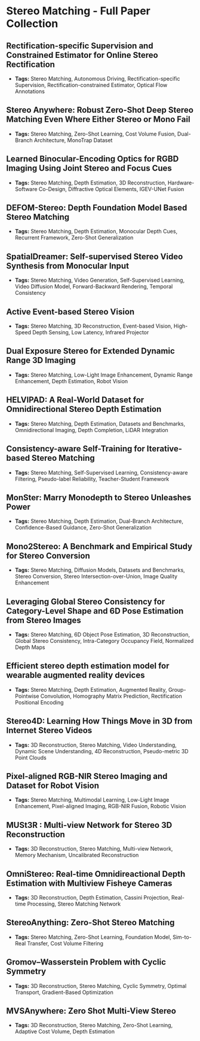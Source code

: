 # **Stereo Matching - Full Paper Collection**

## Rectification-specific Supervision and Constrained Estimator for Online Stereo Rectification
- **Tags:** Stereo Matching, Autonomous Driving, Rectification-specific Supervision, Rectification-constrained Estimator, Optical Flow Annotations
## Stereo Anywhere: Robust Zero-Shot Deep Stereo Matching Even Where Either Stereo or Mono Fail
- **Tags:** Stereo Matching, Zero-Shot Learning, Cost Volume Fusion, Dual-Branch Architecture, MonoTrap Dataset
## Learned Binocular-Encoding Optics for RGBD Imaging Using Joint Stereo and Focus Cues
- **Tags:** Stereo Matching, Depth Estimation, 3D Reconstruction, Hardware-Software Co-Design, Diffractive Optical Elements, IGEV-UNet Fusion
## DEFOM-Stereo: Depth Foundation Model Based Stereo Matching
- **Tags:** Stereo Matching, Depth Estimation, Monocular Depth Cues, Recurrent Framework, Zero-Shot Generalization
## SpatialDreamer: Self-supervised Stereo Video Synthesis from Monocular Input
- **Tags:** Stereo Matching, Video Generation, Self-Supervised Learning, Video Diffusion Model, Forward-Backward Rendering, Temporal Consistency
## Active Event-based Stereo Vision
- **Tags:** Stereo Matching, 3D Reconstruction, Event-based Vision, High-Speed Depth Sensing, Low Latency, Infrared Projector
## Dual Exposure Stereo for Extended Dynamic Range 3D Imaging
- **Tags:** Stereo Matching, Low-Light Image Enhancement, Dynamic Range Enhancement, Depth Estimation, Robot Vision
## HELVIPAD: A Real-World Dataset for Omnidirectional Stereo Depth Estimation
- **Tags:** Stereo Matching, Depth Estimation, Datasets and Benchmarks, Omnidirectional Imaging, Depth Completion, LiDAR Integration
## Consistency-aware Self-Training for Iterative-based Stereo Matching
- **Tags:** Stereo Matching, Self-Supervised Learning, Consistency-aware Filtering, Pseudo-label Reliability, Teacher-Student Framework
## MonSter: Marry Monodepth to Stereo Unleashes Power
- **Tags:** Stereo Matching, Depth Estimation, Dual-Branch Architecture, Confidence-Based Guidance, Zero-Shot Generalization
## Mono2Stereo: A Benchmark and Empirical Study for Stereo Conversion
- **Tags:** Stereo Matching, Diffusion Models, Datasets and Benchmarks, Stereo Conversion, Stereo Intersection-over-Union, Image Quality Enhancement
## Leveraging Global Stereo Consistency for Category-Level Shape and 6D Pose Estimation from Stereo Images
- **Tags:** Stereo Matching, 6D Object Pose Estimation, 3D Reconstruction, Global Stereo Consistency, Intra-Category Occupancy Field, Normalized Depth Maps
## Efficient stereo depth estimation model for wearable augmented reality devices
- **Tags:** Stereo Matching, Depth Estimation, Augmented Reality, Group-Pointwise Convolution, Homography Matrix Prediction, Rectification Positional Encoding
## Stereo4D: Learning How Things Move in 3D from Internet Stereo Videos
- **Tags:** 3D Reconstruction, Stereo Matching, Video Understanding, Dynamic Scene Understanding, 4D Reconstruction, Pseudo-metric 3D Point Clouds
## Pixel-aligned RGB-NIR Stereo Imaging and Dataset for Robot Vision
- **Tags:** Stereo Matching, Multimodal Learning, Low-Light Image Enhancement, Pixel-aligned Imaging, RGB-NIR Fusion, Robotic Vision
## MUSt3R : Multi-view Network for Stereo 3D Reconstruction
- **Tags:** 3D Reconstruction, Stereo Matching, Multi-view Network, Memory Mechanism, Uncalibrated Reconstruction
## OmniStereo: Real-time Omnidireactional Depth Estimation with Multiview Fisheye Cameras
- **Tags:** 3D Reconstruction, Depth Estimation, Cassini Projection, Real-time Processing, Stereo Matching Network
## StereoAnything: Zero-Shot Stereo Matching
- **Tags:** Stereo Matching, Zero-Shot Learning, Foundation Model, Sim-to-Real Transfer, Cost Volume Filtering
## Gromov–Wasserstein Problem with Cyclic Symmetry
- **Tags:** 3D Reconstruction, Stereo Matching, Cyclic Symmetry, Optimal Transport, Gradient-Based Optimization
## MVSAnywhere: Zero Shot Multi-View Stereo
- **Tags:** 3D Reconstruction, Stereo Matching, Zero-Shot Learning, Adaptive Cost Volume, Depth Estimation
